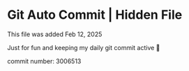 # Git Auto Commit | Hidden File

This file was added Feb 12, 2025

Just for fun and keeping my daily git commit active 🤪

commit number: 3006513
